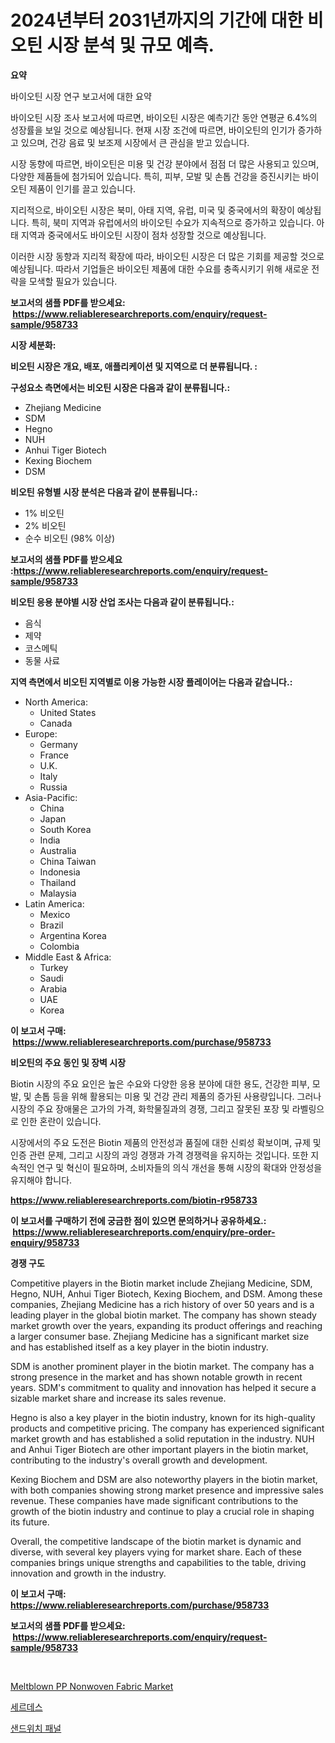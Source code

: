 <p><h1>2024년부터 2031년까지의 기간에 대한 비오틴 시장 분석 및 규모 예측.</h1></p><p><strong>요약</strong></p>
<p><p>바이오틴 시장 연구 보고서에 대한 요약</p><p>바이오틴 시장 조사 보고서에 따르면, 바이오틴 시장은 예측기간 동안 연평균 6.4%의 성장률을 보일 것으로 예상됩니다. 현재 시장 조건에 따르면, 바이오틴의 인기가 증가하고 있으며, 건강 음료 및 보조제 시장에서 큰 관심을 받고 있습니다.</p><p>시장 동향에 따르면, 바이오틴은 미용 및 건강 분야에서 점점 더 많은 사용되고 있으며, 다양한 제품들에 첨가되어 있습니다. 특히, 피부, 모발 및 손톱 건강을 증진시키는 바이오틴 제품이 인기를 끌고 있습니다.</p><p>지리적으로, 바이오틴 시장은 북미, 아태 지역, 유럽, 미국 및 중국에서의 확장이 예상됩니다. 특히, 북미 지역과 유럽에서의 바이오틴 수요가 지속적으로 증가하고 있습니다. 아태 지역과 중국에서도 바이오틴 시장이 점차 성장할 것으로 예상됩니다.</p><p>이러한 시장 동향과 지리적 확장에 따라, 바이오틴 시장은 더 많은 기회를 제공할 것으로 예상됩니다. 따라서 기업들은 바이오틴 제품에 대한 수요를 충족시키기 위해 새로운 전략을 모색할 필요가 있습니다.</p></p>
<p><strong>보고서의 샘플 PDF를 받으세요: &nbsp;<a href="https://www.reliableresearchreports.com/enquiry/request-sample/958733">https://www.reliableresearchreports.com/enquiry/request-sample/958733</a></strong></p>
<p><strong>시장 세분화:</strong></p>
<p><strong> 비오틴 시장은 개요, 배포, 애플리케이션 및 지역으로 더 분류됩니다. :</strong></p>
<p><strong>구성요소 측면에서는 비오틴 시장은 다음과 같이 분류됩니다.:</strong></p>
<p><ul><li>Zhejiang Medicine</li><li>SDM</li><li>Hegno</li><li>NUH</li><li>Anhui Tiger Biotech</li><li>Kexing Biochem</li><li>DSM</li></ul></p>
<p><strong> 비오틴 유형별 시장 분석은 다음과 같이 분류됩니다.:</strong></p>
<p><ul><li>1% 비오틴</li><li>2% 비오틴</li><li>순수 비오틴 (98% 이상)</li></ul></p>
<p><strong>보고서의 샘플 PDF를 받으세요 :<a href="https://www.reliableresearchreports.com/enquiry/request-sample/958733">https://www.reliableresearchreports.com/enquiry/request-sample/958733</a></strong></p>
<p><strong> 비오틴 응용 분야별 시장 산업 조사는 다음과 같이 분류됩니다.:</strong></p>
<p><ul><li>음식</li><li>제약</li><li>코스메틱</li><li>동물 사료</li></ul></p>
<p><strong>지역 측면에서 비오틴 지역별로 이용 가능한 시장 플레이어는 다음과 같습니다.:</strong></p>
<p><ul>
    <li>
        North America:
        <ul>
            <li>United States</li>
            <li>Canada</li>
        </ul>
    </li>
    <li>
        Europe:
        <ul>
            <li>Germany</li>
            <li>France</li>
            <li>U.K.</li>
            <li>Italy</li>
            <li>Russia</li>
        </ul>
    </li>
    <li>
        Asia-Pacific:
        <ul>
            <li>China</li>
            <li>Japan</li>
            <li>South Korea</li>
            <li>India</li>
            <li>Australia</li>
            <li>China Taiwan</li>
            <li>Indonesia</li>
            <li>Thailand</li>
            <li>Malaysia</li>
        </ul>
    </li>
    <li>
        Latin America:
        <ul>
            <li>Mexico</li>
            <li>Brazil</li>
            <li>Argentina Korea</li>
            <li>Colombia</li>
        </ul>
    </li>
    <li>
        Middle East & Africa:
        <ul>
            <li>Turkey</li>
            <li>Saudi</li>
            <li>Arabia</li>
            <li>UAE</li>
            <li>Korea</li>
        </ul>
    </li>
    </ul></p>
<p><strong>이 보고서 구매: &nbsp;<a href="https://www.reliableresearchreports.com/purchase/958733">https://www.reliableresearchreports.com/purchase/958733</a></strong></p>
<p><strong>비오틴의 주요 동인 및 장벽 시장</strong></p>
<p><p>Biotin 시장의 주요 요인은 높은 수요와 다양한 응용 분야에 대한 용도, 건강한 피부, 모발, 및 손톱 등을 위해 활용되는 미용 및 건강 관리 제품의 증가된 사용량입니다. 그러나 시장의 주요 장애물은 고가의 가격, 화학물질과의 경쟁, 그리고 잘못된 포장 및 라벨링으로 인한 혼란이 있습니다.</p><p>시장에서의 주요 도전은 Biotin 제품의 안전성과 품질에 대한 신뢰성 확보이며, 규제 및 인증 관련 문제, 그리고 시장의 과잉 경쟁과 가격 경쟁력을 유지하는 것입니다. 또한 지속적인 연구 및 혁신이 필요하며, 소비자들의 의식 개선을 통해 시장의 확대와 안정성을 유지해야 합니다.</p></p>
<p><strong><a href="https://www.reliableresearchreports.com/biotin-r958733">https://www.reliableresearchreports.com/biotin-r958733</a></strong></p>
<p><strong>이 보고서를 구매하기 전에 궁금한 점이 있으면 문의하거나 공유하세요.: &nbsp;<a href="https://www.reliableresearchreports.com/enquiry/pre-order-enquiry/958733">https://www.reliableresearchreports.com/enquiry/pre-order-enquiry/958733</a></strong></p>
<p><strong>경쟁 구도</strong></p>
<p><p>Competitive players in the Biotin market include Zhejiang Medicine, SDM, Hegno, NUH, Anhui Tiger Biotech, Kexing Biochem, and DSM. Among these companies, Zhejiang Medicine has a rich history of over 50 years and is a leading player in the global biotin market. The company has shown steady market growth over the years, expanding its product offerings and reaching a larger consumer base. Zhejiang Medicine has a significant market size and has established itself as a key player in the biotin industry.</p><p>SDM is another prominent player in the biotin market. The company has a strong presence in the market and has shown notable growth in recent years. SDM's commitment to quality and innovation has helped it secure a sizable market share and increase its sales revenue.</p><p>Hegno is also a key player in the biotin industry, known for its high-quality products and competitive pricing. The company has experienced significant market growth and has established a solid reputation in the industry. NUH and Anhui Tiger Biotech are other important players in the biotin market, contributing to the industry's overall growth and development.</p><p>Kexing Biochem and DSM are also noteworthy players in the biotin market, with both companies showing strong market presence and impressive sales revenue. These companies have made significant contributions to the growth of the biotin industry and continue to play a crucial role in shaping its future.</p><p>Overall, the competitive landscape of the biotin market is dynamic and diverse, with several key players vying for market share. Each of these companies brings unique strengths and capabilities to the table, driving innovation and growth in the industry.</p></p>
<p><strong>이 보고서 구매: &nbsp; <a href="https://www.reliableresearchreports.com/purchase/958733">https://www.reliableresearchreports.com/purchase/958733</a></strong></p>
<p><strong>보고서의 샘플 PDF를 받으세요: &nbsp;<a href="https://www.reliableresearchreports.com/enquiry/request-sample/958733">https://www.reliableresearchreports.com/enquiry/request-sample/958733</a></strong><strong></strong></p>
<p>&nbsp;</p>
<p><p><a href="https://butternut-bug-553.notion.site/Meltblown-PP-Nonwoven-Fabric-Market-Insights-into-Market-CAGR-Market-Trends-and-Growth-Strategies-5a1d7d10a74e41f090cbbebb5dbbdebd">Meltblown PP Nonwoven Fabric Market</a></p><p><a href="https://github.com/fernandotryO5lson96765/Market-Research-Report-List-1/blob/main/456006529046.md">세르데스</a></p><p><a href="https://github.com/CliftonFisher9067/Market-Research-Report-List-1/blob/main/885151928984.md">샌드위치 패널</a></p></p>
